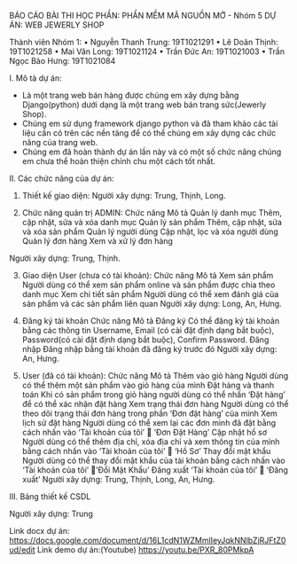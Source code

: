 BÁO CÁO BÀI THI
HỌC PHẦN: PHẦN MỀM MÃ NGUỒN MỞ  -  Nhóm 5
DỰ ÁN: WEB JEWERLY SHOP

Thành viên Nhóm 1:
•	Nguyễn Thanh Trung: 19T1021291
•	Lê Doãn Thịnh: 19T1021258
•	Mai Văn Long: 19T1021124
•	Trần Đức An: 19T1021003
•	Trần Ngọc Bảo Hưng: 19T1021084

I.	Mô tả dự án:
-	Là một trang web bán hàng được chúng em xây dựng bằng Django(python) dưới dạng là một trang web bán trang sức(Jewerly Shop).
-	Chúng em sử dụng framework django python và đã tham khảo các tài liệu cần có trên các nền tảng để có thể chúng em xây dựng các chức năng của trang web.
-	Chúng em đã hoàn thành dự án lần này và có một số chức năng chúng em chưa thể hoàn thiện chỉnh chu một cách tốt nhất.

II.	Các chức năng của dự án:
1.	Thiết kế giao diện:
Người xây dựng: Trung, Thịnh, Long.

2.	Chức năng quản trị ADMIN:
Chức năng	Mô tả
Quản lý danh mục	Thêm, cập nhật, sửa và xóa danh mục
Quản lý sản phẩm	Thêm, cập nhật, sửa và xóa sản phẩm
Quản lý người dùng	Cập nhật, lọc và xóa người dùng
Quản lý đơn hàng	Xem và xử lý đơn hàng

Người xây dựng: Trung, Thịnh.

3.	Giao diện User (chưa có tài khoản):
Chức năng	Mô tả 
Xem sản phẩm 	Người dùng có thể xem sản phẩm online và sản phẩm được chia theo danh mục
Xem chi tiết sản phẩm	Người dùng có thể xem đánh giá của sản phẩm và các sản phẩm liên quan
Người xây dựng: Long, An, Hưng.

4.	Đăng ký tài khoản
Chức năng	Mô tả 
Đăng ký	Có thể đăng ký tài khoản bằng các thông tin Username, Email (có cài đặt định dạng bắt buộc), Password(có cài đặt định dạng bắt buộc), Confirm Password.
Đăng nhập	Đăng nhập bằng tài khoản đã đăng ký trước đó
Người xây dựng: An, Hưng.

5.	User (đã có tài khoản):
Chức năng	Mô tả
Thêm vào giỏ hàng	Người dùng có thể thêm một sản phẩm vào giỏ hàng của mình
Đặt hàng và thanh toán	Khi có sản phẩm trong giỏ hàng người dùng có thể nhấn ‘Đặt hàng’ để có thể xác nhận đặt hàng
Xem trạng thái đơn hàng	Người dùng có thể theo dõi trạng thái đơn hàng trong phần ‘Đơn đặt hàng’ của mình
Xem lịch sử đặt hàng	Người dùng có thể xem lại các đơn mình đã đặt bằng cách nhấn vào ‘Tài khoản của tôi’  ‘Đơn Đặt Hàng’
Cập nhật hồ sơ	Người dùng có thể thêm địa chỉ, xóa địa chỉ và xem thông tin của mình bằng cách nhấn vào ‘Tài khoản của tôi’  ‘Hồ Sơ’
Thay đổi mật khẩu	Người dùng có thể thay đổi mật khẩu của tài khoản bằng cách nhấn vào ‘Tài khoản của tôi’ ’Đổi Mật Khẩu’
Đăng xuất	‘Tài khoản của tôi’  ‘Đăng xuất’
Người xây dựng: Trung, Thịnh, Long, An, Hưng.

III.	Bảng thiết kế CSDL
 
Người xây dựng: Trung

Link docx dự án: https://docs.google.com/document/d/16L1cdN1WZMmlIeyJqkNNlbZjRJFtZ0ud/edit
Link demo dự án:(Youtube) https://youtu.be/PXR_80PMkpA
